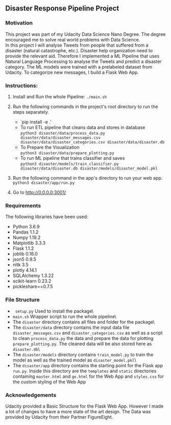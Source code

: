 ## Disaster Response Pipeline Project
### Motivation
This project was part of my Udacity Data Science Nano Degree. The degree encouraged me to solve real world problems with Data Science.\
In this project I will analyse Tweets from people that suffered from a disaster (natural catastrophe, etc.). Disaster help organization need to provide the relevant aid. Therefore I implemented a ML Pipeline that uses Natural Language Processing to analyse the Tweets and predict a disaster category.
The ML models were trained with a prelabeled dataset from Udacity. To categorize new messages, I build a Flask Web App.

### Instructions:

1. Install and Run the whole Pipeline:
`./main.sh`
2. Run the following commands in the project's root directory to run the steps separately.

    - `pip install -e .'
    - To run ETL pipeline that cleans data and stores in database\
        `python3 disaster/data/process_data.py disaster/data/disaster_messages.csv disaster/data/disaster_categories.csv disaster/data/disaster.db`
     - To Prepare the Visualization\
        `python3 disaster/data/prepare_plotting.py`
    - To run ML pipeline that trains classifier and saves\
        `python3 disaster/models/train_classifier.py disaster/data/disaster.db disaster/models/disaster_model.pkl`



3. Run the following command in the app's directory to run your web app.
    `python3 disaster/app/run.py`

4. Go to http://0.0.0.0:3001/

### Requirements
The following libraries have been used:
*  Python 3.6.9
*  Pandas 1.1.2
*  Numpy 1.19.2
*  Matplotlib 3.3.3
*  Flask 1.1.2
*  joblib 0.16.0
*  json5 0.9.5
*  nltk 3.5
*  plotly 4.14.1
*  SQLAlchemy 1.3.22
*  scikit-learn 0.23.2
*  pickleshare==0.7.5

### File Structure
*  ` setup.py` Used to install the package\
*  `main.sh` Wrapper script to run the whole pipeline\
*  The `disaster` directory contains all files and folder for the package\
*  The `disaster/data` directory contains the input data file `disaster_messages.csv` and `disaster_categories.csv` as well as a script to clean `process_data.py` the data and prepare the data for plotting `prepare_plotting.py`. The cleaned data will be also stored here as `disaster.db`\
* The `disaster/models` directory contains `train_model.py` to train the model as well as the trained model as `disaster_model.pkl`\
* The `disaster/app` directory contains the starting point for the Flask app `run.py`. Inside this directory are the `templates` and `static` directories containing `master.html` and `go.html` for the Web App and `styles.css` for the custom styling of the Web App

### Acknowledgements
Udacity provided a Basic Structure for the Flask Web App. However I made a lot of changes to have a more state of the art design.
The Data was provided by Udacity from their Partner FigureEight.

